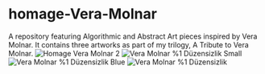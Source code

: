 # homage-Vera-Molnar
A repository featuring Algorithmic and Abstract Art pieces inspired by Vera Molnar. It contains three artworks as part of my trilogy, A Tribute to Vera Molnar.
![Homage Vera Molnar 2](https://github.com/user-attachments/assets/f5c55718-fb78-4e82-ae48-c6555ff4b9ba)
![Vera Molnar %1 Düzensizlik Small](https://github.com/user-attachments/assets/1c717478-3636-4d45-979f-fed907a6d5e2)
![Vera Molnar %1 Düzensizlik Blue](https://github.com/user-attachments/assets/c58847ef-c289-4016-8057-10756d27154a)
![Vera Molnar %1 Düzensizlik](https://github.com/user-attachments/assets/414848ca-7d3c-4649-8bc3-76bb9a835aa6)
